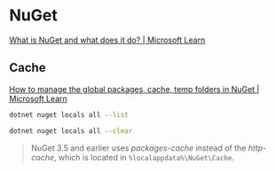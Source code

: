# NuGet
[What is NuGet and what does it do? | Microsoft Learn](https://learn.microsoft.com/en-us/nuget/what-is-nuget)

## Cache
[How to manage the global packages, cache, temp folders in NuGet | Microsoft Learn](https://learn.microsoft.com/en-us/nuget/consume-packages/managing-the-global-packages-and-cache-folders)
```sh
dotnet nuget locals all --list

dotnet nuget locals all --clear
```
> NuGet 3.5 and earlier uses *packages-cache* instead of the *http-cache*, which is located in `%localappdata%\NuGet\Cache`.